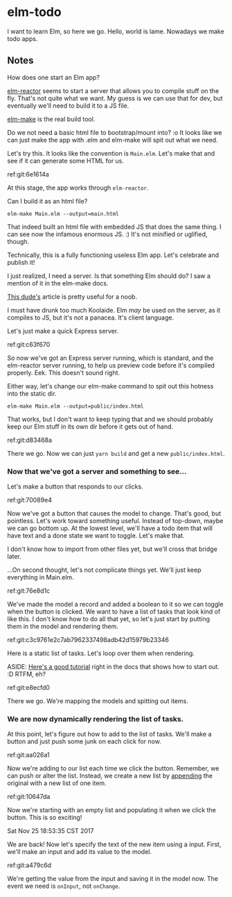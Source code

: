 # elm-todo

I want to learn Elm, so here we go.  Hello, world is lame.  Nowadays we make
todo apps.

## Notes

How does one start an Elm app?

[elm-reactor](https://guide.elm-lang.org/install.html#elm-reactor) seems to
start a server that allows you to compile stuff on the fly.  That's not quite
what we want.  My guess is we can use that for dev, but eventually we'll need to
build it to a JS file.

[elm-make](https://github.com/elm-lang/elm-make) is the real build tool.


Do we not need a basic html file to bootstrap/mount into?  :o  It looks like we
can just make the app with .elm and elm-make will spit out what we need.

Let's try this.  It looks like the convention is `Main.elm`.  Let's make that
and see if it can generate some HTML for us.

ref:git:6e1614a

At this stage, the app works through `elm-reactor`.

Can I build it as an html file?

`elm-make Main.elm --output=main.html`

That indeed built an html file with embedded JS that does the same thing.  I can
see now the infamous enormous JS.  :)  It's not minified or uglified, though.

Technically, this is a fully functioning useless Elm app.  Let's celebrate and
publish it!

I just realized, I need a server.  Is that something Elm should do?  I saw a
mention of it in the elm-make docs.

[This dude's](https://dennisreimann.de/articles/elm-setup-first-project.html)
article is pretty useful for a noob.

I must have drunk too much Koolaide.  Elm _may_ be used on the server, as it
compiles to JS, but it's not a panacea.  It's client language.

Let's just make a quick Express server.

ref:git:c63f670

So now we've got an Express server running, which is standard, and the
elm-reactor server running, to help us preview code before it's compiled
properly.  Eek.  This doesn't sound right.

Either way, let's change our elm-make command to spit out this hotness into the
static dir.

`elm-make Main.elm --output=public/index.html`

That works, but I don't want to keep typing that and we should probably keep our
Elm stuff in its own dir before it gets out of hand.

ref:git:d83468a

There we go.  Now we can just `yarn build` and get a new `public/index.html`.


### Now that we've got a server and something to see...

Let's make a button that responds to our clicks.

ref:git:70089e4

Now we've got a button that causes the model to change.  That's good, but
pointless.  Let's work toward something useful.  Instead of top-down, maybe we
can go bottom up.  At the lowest level, we'll have a todo item that will have
text and a done state we want to toggle.  Let's make that.

I don't know how to import from other files yet, but we'll cross that bridge
later.

...On second thought, let's not complicate things yet.  We'll just keep
everything in Main.elm.

ref:git:76e8d1c

We've made the model a record and added a boolean to it so we can toggle when
the button is clicked.  We want to have a list of tasks that look kind of like
this.  I don't know how to do all that yet, so let's just start by putting them
in the model and rendering them.

ref:git:c3c9761e2c7ab7962337498adb42d15979b23346

Here is a static list of tasks.  Let's loop over them when rendering.

ASIDE: [Here's a good
tutorial](https://www.elm-tutorial.org/en/04-starting/cover.html) right in the
docs that shows how to start out.  :D  RTFM, eh?

ref:git:e8ecfd0

There we go.  We're mapping the models and spitting out items.


### We are now dynamically rendering the list of tasks.

At this point, let's figure out how to add to the list of tasks.  We'll make a
button and just push some junk on each click for now.

ref:git:aa026a1

Now we're adding to our list each time we click the button.  Remember, we can
push or alter the list.  Instead, we create a new list by
[appending](http://package.elm-lang.org/packages/elm-lang/core/latest/List#append)
the original with a new list of one item.

ref:git:10647da

Now we're starting with an empty list and populating it when we click the
button.  This is so exciting!


Sat Nov 25 18:53:35 CST 2017

We are back!  Now let's specify the text of the new item using a input.  First,
we'll make an input and add its value to the model.

ref:git:a479c6d

We're getting the value from the input and saving it in the model now.  The
event we need is `onInput`, not `onChange`.
